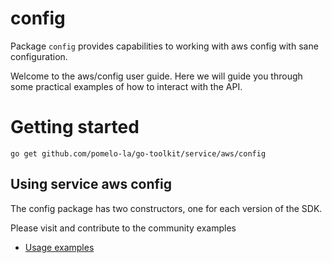 # config

Package `config` provides capabilities to working with aws config
with sane configuration.

Welcome to the aws/config user guide. Here we will guide you through some
practical examples of how to interact with the API.

# Getting started

```shell
go get github.com/pomelo-la/go-toolkit/service/aws/config
```

## Using service aws config

The config package has two constructors, one for each version of the SDK.

Please visit and contribute to the community examples

* [Usage examples](https://github.com/pomelo-la/go-toolkit/tree/develop?tab=readme-ov-file#use-examples)
